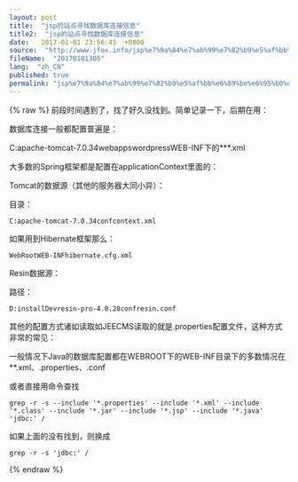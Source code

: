 ```yaml
---
layout: post
title:  "jsp的站点寻找数据库连接信息"
title2:  "jsp的站点寻找数据库连接信息"
date:   2017-01-01 23:56:45  +0800
source:  "http://www.jfox.info/jsp%e7%9a%84%e7%ab%99%e7%82%b9%e5%af%bb%e6%89%be%e6%95%b0%e6%8d%ae%e5%ba%93%e8%bf%9e%e6%8e%a5%e4%bf%a1%e6%81%af.html"
fileName:  "20170101305"
lang:  "zh_CN"
published: true
permalink: "jsp%e7%9a%84%e7%ab%99%e7%82%b9%e5%af%bb%e6%89%be%e6%95%b0%e6%8d%ae%e5%ba%93%e8%bf%9e%e6%8e%a5%e4%bf%a1%e6%81%af.html"
---
```

{% raw %}
前段时间遇到了，找了好久没找到。简单记录一下，后期在用：

数据库连接一般都配置普遍是：

C:apache-tomcat-7.0.34webappswordpressWEB-INF下的***.xml

大多数的Spring框架都是配置在applicationContext里面的：

Tomcat的数据源（其他的服务器大同小异）：

目录：

    C:apache-tomcat-7.0.34confcontext.xml

如果用到Hibernate框架那么：

    WebRootWEB-INFhibernate.cfg.xml

Resin数据源：

路径：

    D:installDevresin-pro-4.0.28confresin.conf

其他的配置方式诸如读取如JEECMS读取的就是.properties配置文件，这种方式非常的常见：

一般情况下Java的数据库配置都在WEBROOT下的WEB-INF目录下的多数情况在**.xml、.properties、.conf

或者直接用命令查找

    grep -r -s --include '*.properties' --include '*.xml' --include '*.class' --include '*.jar' --include '*.jsp' --include '*.java' 'jdbc:' /

如果上面的没有找到，则换成

    grep -r -s 'jdbc:' /
{% endraw %}